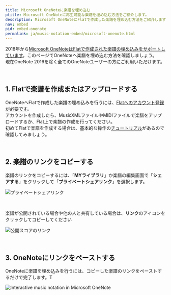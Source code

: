 ```yaml
---
title: Microsoft OneNoteに楽譜を埋め込む
ptitle: Microsoft OneNoteに再生可能な楽譜を埋め込む方法をご紹介します。
description: Microsoft OneNoteにFlatで作成した楽譜を埋め込む方法をご紹介します。埋め込んだ楽譜は再生することも出来ます。
nav: embed
pid: embed-onenote
permalink: ja/music-notation-embed/microsoft-onenote.html
---
```


2018年から[Microsoft OneNoteはFlatで作成された楽譜の埋め込みをサポートしています](https://techcommunity.microsoft.com/t5/Education-Blog/OneNote-supports-Flat-io-and-Screencast-plus-more-Class-Notebook/ba-p/168124)。このページでOneNoteへ楽譜を埋め込む方法を確認しましょう。
<br>現在OneNote 2016を除く全てのOneNoteユーザーの方にご利用いただけます。

<br>

## 1. Flatで楽譜を作成またはアップロードする

OneNoteへFlatで作成した楽譜の埋め込みを行うには、[Flatへのアカウント登録が必要です](https://flat.io/auth/signup)。
<br>アカウントを作成したら、MusicXMLファイルやMIDIファイルで楽譜をアップロードするか、Flat上で楽譜の作成を行ってください。
<br>初めてFlatで楽譜を作成する場合は、基本的な操作の[チュートリアル](/help/ja/music-notation-software/step-by-step-tutorial.html)があるので確認してみましょう。

<br>

## 2. 楽譜のリンクをコピーする

楽譜のリンクをコピーするには、「**MYライブラリ**」か楽譜の編集画面で「**シェアする**」をクリックして「**プライベートシェアリンク**」を選択します。

![プライベートシェアリンク](/help/assets/img/embed-ja/copy-sharing-link.gif)

<br>

楽譜が公開されている場合や他の人と共有している場合は、**リンク**のアイコンをクリックしてコピーしてください

![公開スコアのリンク](/help/assets/img/embed-ja/copy-public-link.gif)

<br>

## 3. OneNoteにリンクをペーストする

OneNoteに楽譜を埋め込みを行うには、コピーした楽譜のリンクをペーストするだけで完了します。T

![Interactive music notation in Microsoft OneNote](/help/assets/img/embed/onenote-embed.gif)
